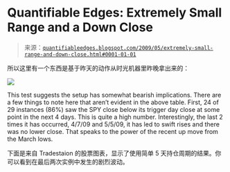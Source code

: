 <!--yml

category: 未分类

date: 2024-05-18 13:21:40

-->

# Quantifiable Edges: Extremely Small Range and a Down Close

> 来源：[`quantifiableedges.blogspot.com/2009/05/extremely-small-range-and-down-close.html#0001-01-01`](http://quantifiableedges.blogspot.com/2009/05/extremely-small-range-and-down-close.html#0001-01-01)

所以这里有一个东西是基于昨天的动作从时光机器里昨晚拿出来的：

![](https://blogger.googleusercontent.com/img/b/R29vZ2xl/AVvXsEi8-lMMGLYGct6jaDUePYREkV0lF3V0m6e99PvLtjoQY2XLe_Q_NN0wuTArLGs83sFzSfir8chDoV6TZPBLAKRqj01GZ1PfNwGqFE48i5i340uR-zge2l1G8VgI6WQs0niKfeB0kKzn98w/s1600-h/2009-5-12+png1.PNG)

This test suggests the setup has somewhat bearish implications. There are a few things to note here that aren’t evident in the above table. First, 24 of 29 instances (86%) saw the SPY close below its trigger day close at some point in the next 4 days. This is quite a high number. Interestingly, the last 2 times it has occurred, 4/7/09 and 5/5/09, it has led to swift rises and there was no lower close. That speaks to the power of the recent up move from the March lows.

下面是来自 Tradestaion 的股票图表，显示了使用简单 5 天持仓周期的结果。你可以看到在最后两次实例中发生的剧烈波动。
